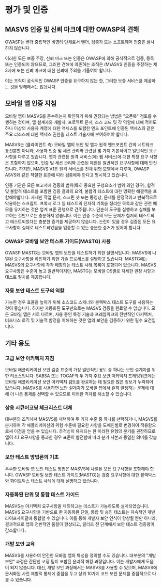 # 평가 및 인증

## MASVS 인증 및 신뢰 마크에 대한 OWASP의 견해

OWASP는 벤더 중립적인 비영리 단체로서 벤더, 검증자 또는 소프트웨어 인증은 실시하지 않습니다.

이러한 모든 보증 주장, 신뢰 마크 또는 인증은 OWASP에 의해 공식적으로 검증, 등록 또는 인증되지 않으므로, 그러한 견해에 의존하는 조직은 (M)ASVS 인증을 주장하는 제3자에 또는 신뢰 마크에 대한 신뢰에 주의를 기울여야 합니다.

이는 조직이 공식적인 OWASP 인증을 요구하지 않는 한, 그러한 보증 서비스를 제공하는 것을 방해해서는 않됩니다.

## 모바일 앱 인증 지침

모바일 앱이 MASVS를 준수하는지 확인하기 위해 권장되는 방법은 "오픈북" 검토를 수행하는 것이며, 앱 설계자와 개발자, 프로젝트 문서, 소스 코드 및 각 역할에 대해 적어도 하나 이상의 사용자 계정에 대한 액세스를 포함한 엔드 포인트에 인증된 액세스와 같은 주요 리소스에 대한 액세스 권한을 테스트 기술자에 부여하여야 합니다.

MASVS는 (클라이언트 측) 모바일 앱의 보안 및 앱과 원격 엔드포인트 간의 네트워크 통신뿐만 아니라, 사용자 인증 및 세션 관리와 관련된 몇 가지 기본적이고 일반적인 요구사항을 다루고 있습니다. 앱과 관련된 원격 서비스(예: 웹 서비스)에 대한 특정 요구 사항은 포함하지 않으며, 인증 및 세션 관리와 관련된 제한된 일반적인 요구사항에 대해 안전합니다. 하지만, MASVS V1은 원격 서비스를 전체 위협 모델에서 다루며, OWASP ASVS와 같은 적절한 표준에 따라 검증해야 한다고 명시하고 있습니다.

인증 기관은 모든 보고서에 검증의 범위(특히 중요한 구성요소가 범위 외인 경우), 합격 및 불합격 테스트를 포함한 검증 결과의 요약, 불합격 테스트에 대한 명확한 해결책을 포함해야합니다. 자세한 작업 문서, 스크린 샷 또는 동영상, 문제를 안정적이고 반복적으로 악용하는 스크립트, 프록시 로그 등 테스트의 전자적 기록을 정리한 목록과 같은 관련 메모를 유지하는 것은 업계 표준 관행으로 간주됩니다. 단순히 도구를 실행하고 실패를 보고하는 것만으로는 충분하지 않습니다. 이는 인증 수준의 모든 문제가 철저히 테스트되고 테스트되었다는 충분한 증거를 제공하지 않습니다. 논란이 있을 경우 검증된 모든 요구사항이 실제로 테스트되었음을 입증할 수 있는 충분한 증거가 있어야 합니다.

### OWASP 모바일 보안 테스트 가이드(MASTG) 사용

OWASP MASTG는 모바일 앱의 보안을 테스트하기 위한 설명서입니다. MASVS에 나열된 요구사항을 확인하기 위한 기술 프로세스를 설명하고 있습니다. MASTG에는 MASVS의 요구사항에 각각 매핑되는 테스트 사례 목록이 포함되어 있습니다. MASVS 요구사항은 수준이 높고 일반적이지만, MASTG는 모바일 OS별로 자세한 권장 사항과 테스트 절차를 제공합니다.

### 자동 보안 테스트 도구의 역할

가능한 경우 효율을 높이기 위해 소스코드 스캐너와 블랙박스 테스트 도구를 사용하는 것이 좋습니다. 하지만 자동화된 도구만으로는 MASVS 검증을 완료할 수 없습니다. 모든 모바일 앱은 서로 다르며, 사용 중인 특정 기술과 프레임워크의 전반적인 아키텍처, 비즈니스 로직 및 기술적 함정을 이해하는 것은 앱의 보안을 검증하기 위한 필수 요건입니다.

## 기타 용도

### 고급 보안 아키텍처 지침

모바일 애플리케이션 보안 검증 표준의 가장 일반적인 용도 중 하나는 보안 설계자를 위한 리소스입니다. SABSA 또는 TOGAF의 두 가지 주요 보안 아키텍처 프레임워크에는 모바일 애플리케이션 보안 아키텍처 검토를 완료하는 데 필요한 많은 정보가 누락되어 있습니다. MASVS를 사용하면 보안 설계자가 모바일 앱에서 흔히 발생하는 문제에 대해 더 나은 통제를 선택할 수 있으므로 이러한 격차를 해소할 수 있습니다.

### 상용 시큐어코딩 체크리스트 대체

대부분의 조직에서 MASVS를 채택하여 두 가지 수준 중 하나를 선택하거나, MASVS를 분기하여 각 애플리케이션의 위험 수준에 필요한 사항을 도메인별로 변경하여 적용함으로써 이점을 얻을 수 있습니다. 추적성이 유지되는 한 이러한 유형의 분기를 권장하므로 앱이 4.1 요구사항을 통과한 경우 표준이 발전함에 따라 분기 사본과 동일한 의미를 갖습니다.

### 보안 테스트 방법론의 기초

우수한 모바일 앱 보안 테스트 방법은 MASVS에 나열된 모든 요구사항을 포함해야 합니다. OWASP 모바일 보안 테스트 가이드(MASTG)는 검증 요구사항에 대한 블랙박스와 화이트박스 테스트 사례에 대해 설명하고 있습니다.

### 자동화된 단위 및 통합 테스트 가이드

MASVS는 아키텍처 요구사항을 제외하고는 테스트가 가능하도록 설계되었습니다. MASVS 요구사항을 기반으로 한 자동화된 단일, 통합 및 승인 테스트는 지속적인 개발 라이프사이클에 통합할 수 있습니다. 이를 통해 개발자 보안 인식이 향상될 뿐만 아니라, 결과적으로 앱의 전반적인 품질이 향상되고, 릴리즈 전 단계에서 보안 테스트 검증량이 감소합니다.

### 개발 보안 교육

MASVS를 사용하여 안전한 모바일 앱의 특성을 정의할 수도 있습니다. 대부분의 "개발 보안" 과정은 간단한 코딩 팁이 포함된 윤리적 해킹 과정입니다. 이는 개발자에게 도움이 되지 않습니다. 대신, 개발 보안 과정에서는 MASVS를 사용할 수 있으며, MASVS에 문서화된 사전 예방적 통제에 중점을 두고 상위 10가지 코드 보안 문제를 중점적으로 다룰 수 있습니다.
